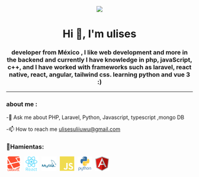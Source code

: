 <div id="header" align="center">
    <img src="https://media.giphy.com/media/oVTze1WcLQ8wmZOm78/giphy.gif" width="250"/>
    <h1 align="center">Hi 👋, I'm  ulises</h1>
    <h3 align="center"> developer from México , I like web development and more in the backend and currently I have knowledge in php, javaScript, c++, and I have worked with frameworks such as laravel, react native, react, angular, tailwind css.
        learning python and vue 3 :)
    </h3>
</div>


---

### about me :

-💬 Ask me about PHP, Laravel, Python, Javascript, typescript ,mongo DB

-📫 How to reach me ulisesuliiuwu@gmail.com

<div align="left">
    <h3>🔨Hamientas:</h3>
    <img src="https://github.com/devicons/devicon/blob/master/icons/laravel/laravel-plain-wordmark.svg" title="laravel" alt="laravel"
    width="40" height="40">&nbsp; 
    <img src="https://github.com/devicons/devicon/blob/master/icons/react/react-original-wordmark.svg" title="react" alt="react"
    width="40" height="40">&nbsp; 
    <img src="https://github.com/devicons/devicon/blob/master/icons/mysql/mysql-plain-wordmark.svg" title="mysql" alt="mysql"
    width="40" height="40">&nbsp; 
    <img src="https://github.com/devicons/devicon/blob/master/icons/javascript/javascript-plain.svg" title="javascript" alt="javascript"
    width="40" height="40">&nbsp; 
    <img src="https://github.com/devicons/devicon/blob/master/icons/python/python-original-wordmark.svg" title="python" alt="python"
    width="40" height="40">&nbsp; 
    <img src="https://github.com/devicons/devicon/blob/master/icons/angularjs/angularjs-original.svg" title="angularjs" alt="angularjs"
    width="40" height="40">&nbsp; 
</div>
